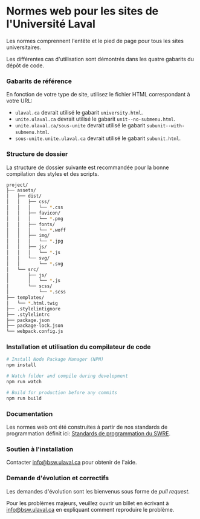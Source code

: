 # Normes web pour les sites de l'Université Laval #
Les normes comprennent l'entête et le pied de page pour tous les sites universitaires.

Les différentes cas d'utilisation sont démontrés dans les quatre gabarits du dépôt de code.

### Gabarits de référence ###
En fonction de votre type de site, utilisez le fichier HTML correspondant à votre URL:

* `ulaval.ca` devrait utilisé le gabarit `university.html`.
* `unite.ulaval.ca` devrait utilisé le gabarit `unit--no-submenu.html`.
* `unite.ulaval.ca/sous-unite` devrait utilisé le gabarit `subunit--with-submenu.html`.
* `sous-unite.unite.ulaval.ca` devrait utilisé le gabarit `subunit.html`.

### Structure de dossier ###
La structure de dossier suivante est recommandée pour la bonne compilation des styles et des scripts.

```bash
project/
├── assets/
│   ├── dist/
│   │   ├── css/
│   │   │   └── *.css
│   │   ├── favicon/
│   │   │   └── *.png
│   │   ├── fonts/
│   │   │   └── *.woff
│   │   ├── img/
│   │   │   └── *.jpg
│   │   ├── js/
│   │   │   └── *.js
│   │   └── svg/
│   │       └── *.svg
│   └── src/
│       ├── js/
│       │   └── *.js
│       └── scss/
│           └── *.scss
├── templates/
│   └── *.html.twig
├── .stylelintignore
├── .stylelintrc
├── package.json
├── package-lock.json
└── webpack.config.js
```

### Installation et utilisation du compilateur de code ###
```bash
# Install Node Package Manager (NPM)
npm install

# Watch folder and compile during development
npm run watch

# Build for production before any commits
npm run build
```

### Documentation ###
Les normes web ont été construites à partir de nos standards de programmation définit ici: [Standards de programmation du SWRE](https://wiki.dti.ulaval.ca/display/OrgBSW/UL+-+Normes+web).

### Soutien à l'installation ###
Contacter [info@bsw.ulaval.ca](mailto:info@bsw.ulaval.ca) pour obtenir de l'aide.

### Demande d'évolution et correctifs ###
Les demandes d'évolution sont les bienvenus sous forme de *pull request*.

Pour les problèmes majeurs, veuillez ouvrir un billet en écrivant à [info@bsw.ulaval.ca](mailto:info@bsw.ulaval.ca) en expliquant comment reproduire le problème.
